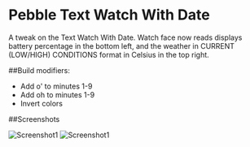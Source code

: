 Pebble Text Watch With Date
=================

A tweak on the Text Watch With Date. Watch face now reads displays battery percentage in the bottom left, and the weather in CURRENT (LOW/HIGH) CONDITIONS format in Celsius in the top right.

##Build modifiers:

- Add o' to minutes 1-9
- Add oh to minutes 1-9
- Invert colors

##Screenshots

![Screenshot1](http://i.imgur.com/Z56h4cw.png)
![Screenshot1](http://i.imgur.com/TBqnGrp.png)

